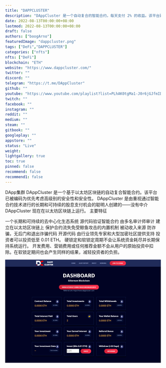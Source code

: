 ```yaml
---
title: "DAPPCLUSTER"
description: "DAppCluster 是一个自动复合的智能合约，每天支付 2% 的收益。该平台建立在具有高度安全性的以太坊区块链上。"
date: 2022-08-13T00:00:00+08:00
lastmod: 2022-08-13T00:00:00+08:00
draft: false
authors: ["boogArno"]
featuredImage: "dappcluster.png"
tags: ["DeFi","DAPPCLUSTER"]
categories: ["nfts"]
nfts: ["DeFi"]
blockchain: "ETH"
website: "https://www.dappcluster.com/"
twitter: ""
discord: ""
telegram: "https://t.me/DAppCluster"
github: ""
youtube: "https://www.youtube.com/playlist?list=PLhAK0tgMa1-J0r6jGJfmIDk_VgvoSpNLa"
twitch: ""
facebook: ""
instagram: ""
reddit: ""
medium: ""
steam: ""
gitbook: ""
googleplay: ""
appstore: ""
status: "Live"
weight: 
lightgallery: true
toc: true
pinned: false
recommend: false
recommend1: false
---
```

DApp集群
DAppCluster 是一个基于以太坊区块链的自动复合智能合约。该平台已被编码为优先考虑高级别的安全性和安全性。 DAppCluster 是由重视通过智能合约技术进行的长期和可持续的股息支付机会的聪明人创建的——没有中介
DAppCluster 现在在以太坊区块链上运行。
主要特征

  一个长期和可持续的去中心化生态系统
  源代码验证智能合约
  由多名审计师审计
  建立在以太坊区块链上
  保护合约流失免受鲸鱼攻击的内置机制
  被动收入来源
  防诈骗，无后门和退出诈骗代码
  开源代码
  由行业领先专家和大型加密社区提供支持
  投资者可以投资低至 0.01 ETH。
  硬锁定和软锁定周期不会让系统资金耗尽并长期保持系统运行。
  开发费用、营销费用或任何推荐金额不会从用户的原始投资中扣除。在软锁定期间也会产生同样的结果，减轻投资者的负担。

![dappcluster-dapp-defi-ethereum-image1_c979a82477974f7381ef1d570d22dd37](dappcluster-dapp-defi-ethereum-image1_c979a82477974f7381ef1d570d22dd37.png)
